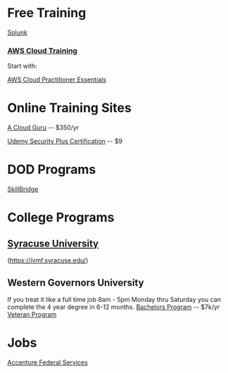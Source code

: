 

# Free Training
[Splunk](https://workplus.splunk.com/veterans)


### [AWS Cloud Training](https://aws.training)

Start with:

  [AWS Cloud Practitioner Essentials](https://tinyurl.com/ybmwex5e)
  
# Online Training Sites
[A Cloud Guru](https://acloudguru.com/) -- $350/yr

[Udemy Security Plus Certification](https://www.udemy.com/courses/search/?src=ukw&q=security+plus) -- $9



# DOD Programs
[SkillBridge](https://doi.gov/veterans/skillbridge)

# College Programs

## [Syracuse University](https://veterans.syr.edu/)
(https://ivmf.syracuse.edu/)

## Western Governors University
If you treat it like a full time job 8am - 5pm Monday thru Saturday you can complete the 4 year degree in 6-12 months.
[Bachelors Program](https://www.wgu.edu/online-it-degrees/information-technology-bachelors-program.html) -- $7k/yr
[Veteran Program](https://www.wgu.edu/student-experience/learning/military-va.html)


# Jobs

[Accenture Federal Services](https://www.accenture.com/us-en/careers/local/military-veterans)
